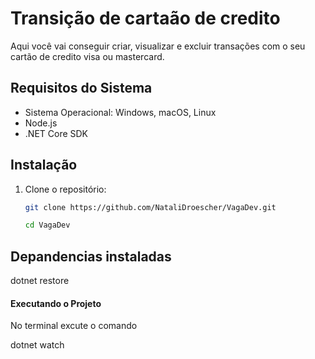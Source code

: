 # Transição de cartaão de credito

Aqui você vai conseguir criar, visualizar e excluir transações com o seu cartão de credito visa ou mastercard.

## Requisitos do Sistema

- Sistema Operacional: Windows, macOS, Linux
- Node.js
- .NET Core SDK

## Instalação

1. Clone o repositório:

   ```bash
   git clone https://github.com/NataliDroescher/VagaDev.git

   cd VagaDev

## Depandencias instaladas

  dotnet restore


#### Executando o Projeto

   No terminal excute o comando 

   dotnet watch




